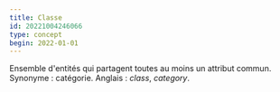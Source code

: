 ```yaml
---
title: Classe
id: 20221004246066
type: concept
begin: 2022-01-01
---
```


Ensemble d'entités qui partagent toutes au moins un attribut commun. Synonyme : catégorie. Anglais : *class*, *category*.